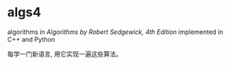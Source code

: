 # algs4
algorithms in *Algorithms by Robert Sedgewick, 4th Edition* implemented in C++ and Python

每学一门新语言, 用它实现一遍这些算法。
